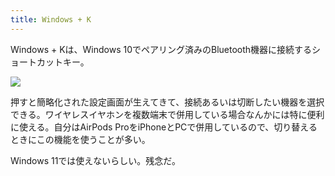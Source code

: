 ```yaml
---
title: Windows + K
---
```

Windows + Kは、Windows 10でペアリング済みのBluetooth機器に接続するショートカットキー。

![](https://lh3.googleusercontent.com/iQzVLDNqEefs24m8TFt-DqtVlPFUQ6jp_4-L4gSmZx2wJPiNBnx3Mrr7UDO0tAYSrcL4w6HjN_-we58eV2y8kzewnSYuZPg5L_43zBtqngIlgaBQH2HTykQ8THKknWFxC7HhrBCoJOHxppHPPinnTMwwF46dn_Q94s9uMrRIHzX8EV7qqmM2UZu-br-n)

押すと簡略化された設定画面が生えてきて、接続あるいは切断したい機器を選択できる。ワイヤレスイヤホンを複数端末で併用している場合なんかには特に便利に使える。自分はAirPods ProをiPhoneとPCで併用しているので、切り替えるときにこの機能を使うことが多い。

Windows 11では使えないらしい。残念だ。
